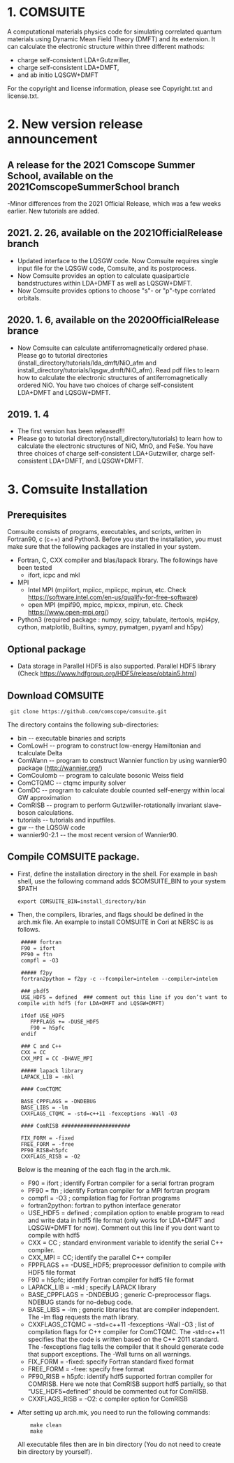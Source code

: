 <!--use editor https://pandao.github.io/editor.md/en.html -->
# 1. COMSUITE 

A computational materials physics code for simulating correlated quantum materials using Dynamic Mean Field Theory (DMFT) and its extension. It can calculate the electronic structure within three different mathods:

  - charge self-consistent LDA+Gutzwiller,
  - charge self-consistent LDA+DMFT,
  - and ab initio LQSGW+DMFT
  
For the copyright and license information, please see Copyright.txt and license.txt. 
  
# 2. New version release announcement
## A release for the 2021 Comscope Summer School, available on the 2021ComscopeSummerSchool branch
   -Minor differences from the 2021 Official Release, which was a few weeks earlier.  New tutorials are added.

## 2021. 2. 26, available on the 2021OfficialRelease branch
   - Updated interface to the LQSGW code. Now Comsuite requires single input file for the LQSGW code, Comsuite, and its postprocess. 
   - Now Comsuite provides an option to calculate quasiparticle bandstructures within LDA+DMFT as well as LQSGW+DMFT.
   - Now Comsuite provides options to choose "s"- or "p"-type corrlated orbitals.

## 2020. 1. 6, available on the 2020OfficialRelease brance
   - Now Comsuite can calculate antiferromagnetically ordered phase. Please go to tutorial directories (install_directory/tutorials/lda_dmft/NiO_afm and install_directory/tutorials/lqsgw_dmft/NiO_afm). Read pdf files to learn how to calculate the electronic structures of antiferromagnetically ordered NiO.  You have two choices of charge self-consistent LDA+DMFT and LQSGW+DMFT.

## 2019. 1. 4
   - The first version has been released!!!
   - Please go to tutorial directory(install_directory/tutorials) to learn how to calculate the electronic structures of NiO, MnO, and FeSe. You have three choices of charge self-consistent LDA+Gutzwiller, charge self-consistent LDA+DMFT, and LQSGW+DMFT.
   

# 3. Comsuite Installation

## Prerequisites
Comsuite consists of programs, executables, and scripts, written in Fortran90, c (c++) and Python3. Before you start the installation, you must make sure that the following packages are installed in your system.
  - Fortran, C, CXX compiler and blas/lapack library. The followings have been tested
    - ifort, icpc and mkl
  - MPI
    - Intel MPI (mpiifort, mpiicc, mpiicpc, mpirun, etc. Check https://software.intel.com/en-us/qualify-for-free-software)
    - open MPI (mpif90, mpicc, mpicxx, mpirun, etc. Check https://www.open-mpi.org/)
  - Python3 (required package : numpy, scipy, tabulate, itertools, mpi4py, cython, matplotlib, Builtins, sympy, pymatgen, pyyaml and h5py)
  
## Optional package
  - Data storage in Parallel HDF5 is also supported. Parallel HDF5 library (Check https://www.hdfgroup.org/HDF5/release/obtain5.html)

## Download COMSUITE

     git clone https://github.com/comscope/comsuite.git
    
The directory contains the following sub-directories:
- bin -- executable binaries and scripts
- ComLowH -- program to construct low-energy Hamiltonian and tcalculate Delta
- ComWann -- program to construct Wannier function by using wannier90 package (http://wannier.org/)
- ComCoulomb -- program to calculate bosonic Weiss field
- ComCTQMC -- ctqmc impurity solver
- ComDC -- program to calculate double counted self-energy within local GW approximation
- ComRISB -- program to perform Gutzwiller-rotationally invariant slave-boson calculations.
- tutorials -- tutorials and inputfiles.
- gw -- the LQSGW code
- wannier90-2.1 -- the most recent version of Wannier90.

## Compile COMSUITE package.
- First, define the installation directory in the shell. For example in bash shell, use the following command adds $COMSUITE_BIN to your system $PATH

      export COMSUITE_BIN=install_directory/bin
- Then, the compilers, libraries, and flags should be defined in the arch.mk file. An example to install COMSUITE in Cori at NERSC is as follows.

       ##### fortran
       F90 = ifort
       PF90 = ftn
       compfl = -O3
	   
       ##### f2py
       fortran2python = f2py -c --fcompiler=intelem --compiler=intelem	   

       ### phdf5
       USE_HDF5 = defined  ### comment out this line if you don’t want to compile with hdf5 (for LDA+DMFT and LQSGW+DMFT)

       ifdef USE_HDF5
          FPPFLAGS += -DUSE_HDF5
	      F90 = h5pfc
       endif

       ### C and C++
       CXX = CC
       CXX_MPI = CC -DHAVE_MPI
	   
	   ##### lapack library
       LAPACK_LIB = -mkl

       #### ComCTQMC

       BASE_CPPFLAGS = -DNDEBUG
       BASE_LIBS = -lm
       CXXFLAGS_CTQMC = -std=c++11 -fexceptions -Wall -O3

       #### ComRISB ######################

       FIX_FORM = -fixed
       FREE_FORM = -free
       PF90_RISB=h5pfc
       CXXFLAGS_RISB = -O2
	   
	   
	 Below is the meaning of the each flag in the arch.mk.
  - F90 = ifort ; identify Fortran compiler for a serial fortran program
  - PF90 = ftn ; identify Fortran compiler for a MPI fortran program
  - compfl = -O3 ; compilation flag for Fortran programs
  - fortran2python: fortran to python interface generator
  - USE_HDF5 = defined ; compilation option to enable program to read and write data in hdf5 file format (only works for LDA+DMFT and LQSGW+DMFT for now). Comment out this line if you dont want to compile with hdf5
  - CXX = CC ; standard environment variable to identify the serial C++ compiler. 
  - CXX_MPI = CC; identify the parallel C++ compiler
  - FPPFLAGS += -DUSE_HDF5; preprocessor definition to compile with HDF5 file format
  - F90 = h5pfc; identify Fortran compiler for hdf5 file format
  - LAPACK_LIB = -mkl ; specify LAPACK library
  - BASE_CPPFLAGS = -DNDEBUG ; generic C-preprocessor flags. NDEBUG stands for no-debug code.
  - BASE_LIBS = -lm ; generic libraries that are compiler independent. The -lm flag requests the math library.
  - CXXFLAGS_CTQMC = -std=c++11 -fexceptions -Wall -O3 ; list of compilation flags for C++ compiler for ComCTQMC. The -std=c++11 specifies that the code is written based on the C++ 2011 standard. The -fexceptions flag tells the compiler that it should generate code that support exceptions. The -Wall turns on all warnings.
  - FIX_FORM = -fixed: specify Fortran standard fixed format
  - FREE_FORM = -free: specify free format
  - PF90_RISB = h5pfc: identify hdf5 supported fortran compiler for COMRISB. Here we note that ComRISB support hdf5 partially, so that “USE_HDF5=defined” should be commented out for ComRISB.
  - CXXFLAGS_RISB = -O2: c compiler option for ComRISB
- After setting up arch.mk, you need to run the following commands:

          make clean
          make

  All executable files then are in bin directory (You do not need to create bin directory by yourself). 
